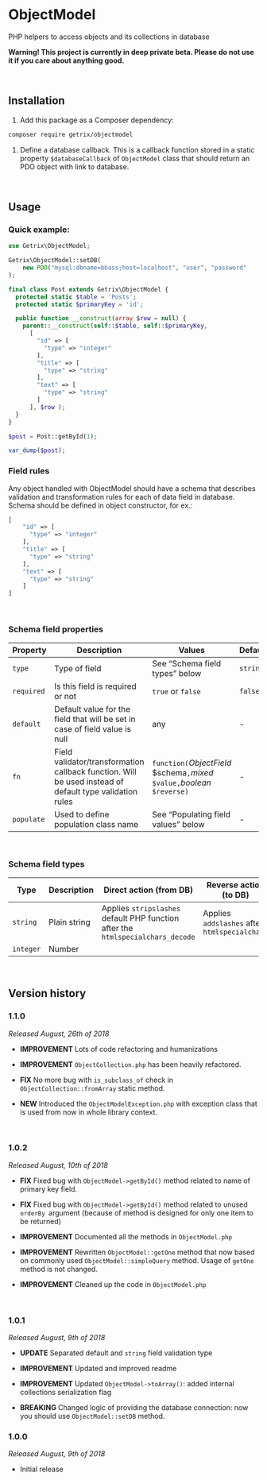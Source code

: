 ObjectModel
===========

PHP helpers to access objects and its collections in database

**Warning! This project is currently in deep private beta. Please do not use it
if you care about anything good.**

 

Installation
------------

1.  Add this package as a Composer dependency:

~~~~~~~~~~~~~~~~~~~~~~~~~~~~~~~~~~~~~~~~~~~~~~~~~~~~~~~~~~~~~~~~~~~~~~~~~~~ bash
composer require getrix/objectmodel
~~~~~~~~~~~~~~~~~~~~~~~~~~~~~~~~~~~~~~~~~~~~~~~~~~~~~~~~~~~~~~~~~~~~~~~~~~~~~~~~

1.  Define a database callback. This is a callback function stored in a static
    property `$databaseCallback` of `ObjectModel` class that should return an
    PDO object with link to database.

 

Usage
-----

### Quick example:

~~~~~~~~~~~~~~~~~~~~~~~~~~~~~~~~~~~~~~~~~~~~~~~~~~~~~~~~~~~~~~~~~~~~~~~~~~~~ php
use Getrix\ObjectModel;

Getrix\ObjectModel::setDB(
    new PDO("mysql:dbname=bbass;host=localhost", "user", "password"
);

final class Post extends Getrix\ObjectModel {
  protected static $table = 'Posts';
  protected static $primaryKey = 'id';

  public function __construct(array $row = null) {
    parent::__construct(self::$table, self::$primaryKey,
      [
        "id" => [
          "type" => "integer"
        ],
        "title" => [
          "type" => "string"
        ],
        "text" => [
          "type" => "string"
        ]
      ], $row );
  }
}

$post = Post::getById(1);

var_dump($post);
~~~~~~~~~~~~~~~~~~~~~~~~~~~~~~~~~~~~~~~~~~~~~~~~~~~~~~~~~~~~~~~~~~~~~~~~~~~~~~~~


### Field rules

Any object handled with ObjectModel should have a schema that describes
validation and transformation rules for each of data field in database. Schema
should be defined in object constructor, for ex.:

~~~~~~~~~~~~~~~~~~~~~~~~~~~~~~~~~~~~~~~~~~~~~~~~~~~~~~~~~~~~~~~~~~~~~~~~~~~~ php
[
    "id" => [
      "type" => "integer"
    ],
    "title" => [
      "type" => "string"
    ],
    "text" => [
      "type" => "string"
    ]
]
~~~~~~~~~~~~~~~~~~~~~~~~~~~~~~~~~~~~~~~~~~~~~~~~~~~~~~~~~~~~~~~~~~~~~~~~~~~~~~~~

 

### Schema field properties

| Property   | Description                                                                                             | Values                                                                     | Default  |
|------------|---------------------------------------------------------------------------------------------------------|----------------------------------------------------------------------------|----------|
| `type`     | Type of field                                                                                           | See “Schema field types” below                                             | `string` |
| `required` | Is this field is required or not                                                                        | `true` or `false`                                                          | `false`  |
| `default`  | Default value for the field that will be set in case of field value is null                             | any                                                                        | \-       |
| `fn`       | Field validator/transformation callback function. Will be used instead of default type validation rules | `function(`*ObjectField* \$schema`,`*mixed* `$value,`*boolean* `$reverse)` | \-       |
| `populate` | Used to define population class name                                                                    | See “Populating field values” below                                        | \-       |

 

### Schema field types

| Type      | Description  | Direct action (from DB)                                                         | Reverse action (to DB)                        |
|-----------|--------------|---------------------------------------------------------------------------------|-----------------------------------------------|
| `string`  | Plain string | Applies `stripslashes` default PHP function after the `htmlspecialchars_decode` | Applies `addslashes` after `htmlspecialchars` |
| `integer` | Number       |                                                                                 |                                               |

 

Version history
---------------

### 1.1.0

*Released August, 26th of 2018*

-   **IMPROVEMENT** Lots of code refactoring and humanizations

-   **IMPROVEMENT** `ObjectCollection.php` has been heavily refactored.

-   **FIX** No more bug with `is_subclass_of` check in `ObjectCollection::fromArray`
    static method. 

-   **NEW** Introduced the `ObjectModelException.php` with exception class that
     is used from now in whole library context.

 


### 1.0.2

*Released August, 10th of 2018*

-   **FIX** Fixed bug with `ObjectModel->getById()` method related to name of
    primary key field.

-   **FIX** Fixed bug with `ObjectModel->getById()` method related to unused
    `orderBy `argument (because of method is designed for only one item to be
    returned)

-   **IMPROVEMENT** Documented all the methods in `ObjectModel.php`

-   **IMPROVEMENT** Rewritten `ObjectModel::getOne` method that now based on
    commonly used `ObjectModel::simpleQuery` method. Usage of `getOne` method is
    not changed.

-   **IMPROVEMENT** Cleaned up the code in `ObjectModel.php`

 

### 1.0.1

*Released August, 9th of 2018*

-   **UPDATE** Separated default and `string` field validation type

-   **IMPROVEMENT** Updated and improved readme

-   **IMPROVEMENT** Updated `ObjectModel->toArray()`: added internal collections
    serialization flag

-   **BREAKING** Changed logic of providing the database connection: now you
    should use `ObjectModel::setDB` method.

### 1.0.0

*Released August, 9th of 2018*

-   Initial release
